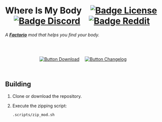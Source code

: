 
# Where Is My Body   [![Badge License]][License]   [![Badge Discord]][Discord]   [![Badge Reddit]][Reddit]

*A **[Factorio]** mod that helps you find your body.*

<br>
<br>

<div align = center>

[![Button Download]][Download]   
[![Button Changelog]][Changelog]

</div>


<br>

## Building

1. Clone or download the repository.

2. Execute the zipping script:

	```sh
	.scripts/zip_mod.sh
	```


<br>

<!----------------------------------------------------------------------------->

[Button Changelog]: https://img.shields.io/badge/Changelog-40AEF0.svg?style=for-the-badge&logoColor=white&logo=AzureArtifacts
[Button Download]: https://img.shields.io/badge/Download-569A31.svg?style=for-the-badge&logoColor=white&logo=AddThis

[Badge License]: https://img.shields.io/badge/License-MIT-yellow.svg?style=for-the-badge
[Badge Discord]: https://img.shields.io/badge/Discord-5865F2.svg?style=for-the-badge&logoColor=white&logo=Discord&labelColor=gray
[Badge Reddit]: https://img.shields.io/badge/ZwerOxotnik-FF4500.svg?style=for-the-badge&logoColor=white&logo=Reddit&labelColor=gray

[Download]: https://mods.factorio.com/mod/m_WhereIsMyBody 'Factorio Mods Page'
[Factorio]: https://www.factorio.com/
[Discord]: https://discordapp.com/invite/YyJVUCa 'Discord Server'
[Reddit]: https://www.reddit.com/r/ZwerOxotnik/ 'Reddit Homepage'

[Changelog]: changelog.txt
[License]: LICENSE